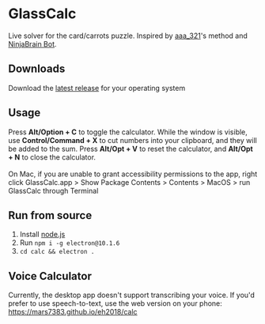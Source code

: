 # GlassCalc

Live solver for the card/carrots puzzle. Inspired by [aaa_321](https://github.com/aaa-321)'s method and <a href="https://github.com/Ninjabrain1/Ninjabrain-Bot">NinjaBrain Bot</a>.

## Downloads
Download the [latest release](https://github.com/Mars7383/eh2018/releases/latest) for your operating system

## Usage
Press <strong>Alt/Option + C</strong> to toggle the calculator. While the window is visible, use <strong>Control/Command + X</strong> to cut numbers into your clipboard, and they will be added to the sum. Press <strong>Alt/Opt + V</strong> to reset the calculator, and <strong>Alt/Opt + N</strong> to close the calculator.<br><br>
On Mac, if you are unable to grant accessibility permissions to the app, right click GlassCalc.app > Show Package Contents > Contents > MacOS > run GlassCalc through Terminal

## Run from source
1. Install [node.js](https://nodejs.org/en/download)
2. Run `npm i -g electron@10.1.6`
3. `cd calc && electron .`

## Voice Calculator

Currently, the desktop app doesn't support transcribing your voice. If you'd prefer to use speech-to-text, use the web version on your phone: https://mars7383.github.io/eh2018/calc
